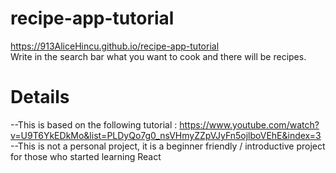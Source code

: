 # recipe-app-tutorial
https://913AliceHincu.github.io/recipe-app-tutorial \
Write in the search bar what you want to cook and there will be recipes.

# Details
--This is based on the following tutorial : https://www.youtube.com/watch?v=U9T6YkEDkMo&list=PLDyQo7g0_nsVHmyZZpVJyFn5ojlboVEhE&index=3 \
--This is not a personal project, it is a beginner friendly / introductive project for those who started learning React
